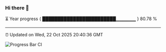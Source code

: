 ### Hi there 👋

⏳ Year progress { ████████████████████████▁▁▁▁▁▁ } 80.78 %

---

⏰ Updated on Wed, 22 Oct 2025 20:40:36 GMT

![Progress Bar CI](https://github.com/IshwaranRudhara/GIT-ACTION/workflows/Progress%20Bar%20CI/badge.svg)
